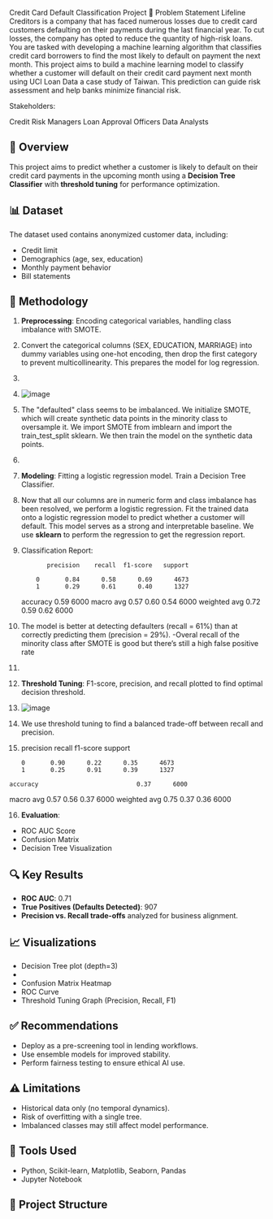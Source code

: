 Credit Card Default Classification Project
📝 Problem Statement
Lifeline Creditors is a company that has faced numerous losses due to credit card customers defaulting on their payments during the last financial year. To cut losses, the company has opted to reduce the quantity of high-risk loans. You are tasked with developing a machine learning algorithm that classifies credit card borrowers to find the most likely to default on payment the next month. This project aims to build a machine learning model to classify whether a customer will default on their credit card payment next month using UCI Loan Data a case study of Taiwan. This prediction can guide risk assessment and help banks minimize financial risk.

Stakeholders:

Credit Risk Managers
Loan Approval Officers
Data Analysts

## 📌 Overview

This project aims to predict whether a customer is likely to default on their credit card payments in the upcoming month using a **Decision Tree Classifier** with **threshold tuning** for performance optimization.

## 📊 Dataset

The dataset used contains anonymized customer data, including:
- Credit limit
- Demographics (age, sex, education)
- Monthly payment behavior
- Bill statements

## 🧠 Methodology

1. **Preprocessing**: Encoding categorical variables, handling class imbalance with SMOTE.
2. Convert the categorical columns (SEX, EDUCATION, MARRIAGE) into dummy variables using one-hot encoding, then drop the first category to prevent multicollinearity. This prepares the model for log regression.
3. 
4. ![image](https://github.com/user-attachments/assets/e114792f-f7ea-4b8a-8003-8fd338fe0474)

5. The "defaulted" class seems to be imbalanced. We initialize SMOTE, which will create synthetic data points in the minority class to oversample it. We import SMOTE from imblearn and import the train_test_split sklearn. We then train the model on the synthetic data points.
6. 
7. **Modeling**: Fitting a logistic regression model. Train a Decision Tree Classifier.
8. Now that all our columns are in numeric form and class imbalance has been resolved, we perform a logistic regression. Fit the trained data onto a logistic regression model to predict whether a customer will default. This model serves as a strong and interpretable baseline. We use **sklearn** to perform the regression to get the regression report.
9. Classification Report:

              precision    recall  f1-score   support

           0       0.84      0.58      0.69      4673
           1       0.29      0.61      0.40      1327

    accuracy                           0.59      6000
   macro avg       0.57      0.60      0.54      6000
weighted avg       0.72      0.59      0.62      6000

10. The model is better at detecting defaulters (recall = 61%) than at correctly predicting them (precision = 29%). -Overal recall of the minority class after SMOTE is good but there’s still a high false positive rate
12. 
13. **Threshold Tuning**: F1-score, precision, and recall plotted to find optimal decision threshold.
14. ![image](https://github.com/user-attachments/assets/630d7801-62ab-4266-97d3-ee6fe8e742e8)

15. We use threshold tuning to find a balanced trade-off between recall and precision.
16.    precision    recall  f1-score   support

           0       0.90      0.22      0.35      4673
           1       0.25      0.91      0.39      1327

    accuracy                           0.37      6000
   macro avg       0.57      0.56      0.37      6000
weighted avg       0.75      0.37      0.36      6000

16. **Evaluation**:
   - ROC AUC Score
   - Confusion Matrix
   - Decision Tree Visualization

## 🔍 Key Results

- **ROC AUC**: 0.71
- **True Positives (Defaults Detected)**: 907
- **Precision vs. Recall trade-offs** analyzed for business alignment.

## 📈 Visualizations

- Decision Tree plot (depth=3)
- 
- Confusion Matrix Heatmap
- ROC Curve
- Threshold Tuning Graph (Precision, Recall, F1)

## ✅ Recommendations

- Deploy as a pre-screening tool in lending workflows.
- Use ensemble models for improved stability.
- Perform fairness testing to ensure ethical AI use.

## ⚠️ Limitations

- Historical data only (no temporal dynamics).
- Risk of overfitting with a single tree.
- Imbalanced classes may still affect model performance.

## 🔧 Tools Used

- Python, Scikit-learn, Matplotlib, Seaborn, Pandas
- Jupyter Notebook

## 📂 Project Structure


